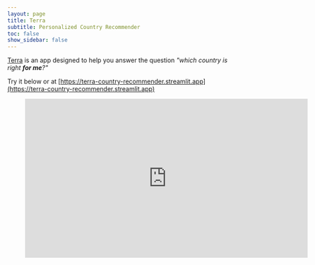 ```yaml
---
layout: page
title: Terra
subtitle: Personalized Country Recommender
toc: false
show_sidebar: false
---
```


[Terra](https://terra-country-recommender.streamlit.app) is an app designed to help you answer the question *"which country is right **for me**?"*

Try it below or at [https://terra-country-recommender.streamlit.app](https://terra-country-recommender.streamlit.app)

<figure class="image is-16by9">
  <iframe class="has-ratio" width="640" height="360" src="https://terra-country-recommender.streamlit.app/?embedded=true" scrolling="yes" border="0" frameborder="no" framespacing="0" allowfullscreen="true"></iframe>
</figure>